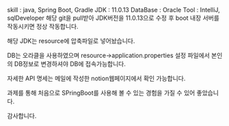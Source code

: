 skill : java, Spring Boot, Gradle
JDK : 11.0.13
DataBase : Oracle
Tool : IntelliJ, sqlDeveloper
해당 git을 pull받아 JDK버전을 11.0.13으로 수정 후 boot 내장 서버를 작동시키면 정상 작동합니다.

해당 JDK는 resource에 압축파일로 넣어놨습니다.

DB는 오라클을 사용하였으며 resource->application.properties 설정 파일에서 본인의 DB정보로 변경하셔야 DB에 접속가능합니다.

자세한 API 명세는 메일에 작성한 notion웹페이지에서 확인 가능합니다. 

과제를 통해 처음으로 SPringBoot를 사용해 볼 수 있는 경험을 가질 수 있어 좋았습니다. 

감사합니다. 
